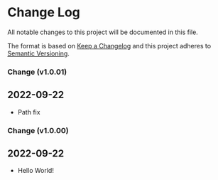 # Change Log

All notable changes to this project will be documented in this file.

The format is based on [Keep a Changelog](https://keepachangelog.com/)
and this project adheres to [Semantic Versioning](https://semver.org/).

### Change (v1.0.01)

## 2022-09-22

- Path fix

### Change (v1.0.00)

## 2022-09-22

- Hello World!

